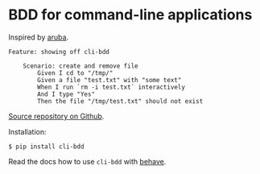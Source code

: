 <h1>BDD for command-line applications</h1>

Inspired by [aruba](https://github.com/cucumber/aruba/).

```gherkin
Feature: showing off cli-bdd

    Scenario: create and remove file
        Given I cd to "/tmp/"
        Given a file "test.txt" with "some text"
        When I run `rm -i test.txt` interactively
        And I type "Yes"
        Then the file "/tmp/test.txt" should not exist
```

[Source repository on Github](https://github.com/chibisov/cli-bdd).

Installation:

```
$ pip install cli-bdd
```

Read the docs how to use `cli-bdd` with [behave](/behave/).
